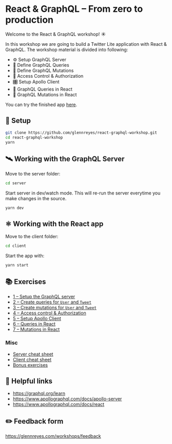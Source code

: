 # React & GraphQL – From zero to production

Welcome to the React & GraphQL workshop! ☀️

In this workshop we are going to build a Twitter Lite application with React & GraphQL. The workshop material is divided into following:

- ⚙️ Setup GraphQL Server
- 🍎 Define GraphQL Queries
- 🥑 Define GraphQL Mutations
- 🔑 Access Control & Authorization
- 🎛 Setup Apollo Client
- 🥝 GraphQL Queries in React
- 🍇 GraphQL Mutations in React

You can try the finished app [here](https://react-graphql-workshop.netlify.com).

## 🔧 Setup

```sh
git clone https://github.com/glennreyes/react-graphql-workshop.git
cd react-graphql-workshop
yarn
```

## 🛰 Working with the GraphQL Server

Move to the server folder:

```sh
cd server
```

Start server in dev/watch mode. This will re-run the server everytime you make changes in the source.

```sh
yarn dev
```

## ⚛️ Working with the React app

Move to the client folder:

```sh
cd client
```

Start the app with:

```sh
yarn start
```

## 📚 Exercises

- [1 – Setup the GraphQL server](./_exercises/1-setup.md)
- [2 – Create queries for `User` and `Tweet`](./_exercises/2-queries.md)
- [3 – Create mutations for `User` and `Tweet`](./_exercises/3-mutations.md)
- [4 – Access control & Authorization](./_exercises/4-access-control.md)
- [5 – Setup Apollo Client](./_exercises/5-client-setup.md)
- [6 – Queries in React](./_exercises/6-client-queries.md)
- [7 – Mutations in React](./_exercises/7-client-mutations.md)

### Misc

- [Server cheat sheet](./_exercises/server-cheatsheet.md)
- [Client cheat sheet](./_exercises/client-cheatsheet.md)
- [Bonus exercises](./_exercises/8-bonus.md)

## 🔗 Helpful links

- https://graphql.org/learn
- https://www.apollographql.com/docs/apollo-server
- https://www.apollographql.com/docs/react

## ✏️ Feedback form

https://glennreyes.com/workshops/feedback
